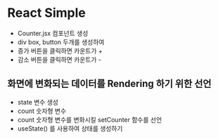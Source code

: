 # React Simple

- Counter.jsx 컴포넌트 생성
- div box, button 두개를 생성하여
- 증가 버튼을 클릭하면 카운트가 +
- 감소 버튼을 클릭하면 카운트가 -

## 화면에 변화되는 데이터를 Rendering 하기 위한 선언

- state 변수 생성
- count 숫자형 변수
- count 숫자형 변수를 변화시킬 setCounter 함수를 선언
- useState() 를 사용하여 상태를 생성하기
